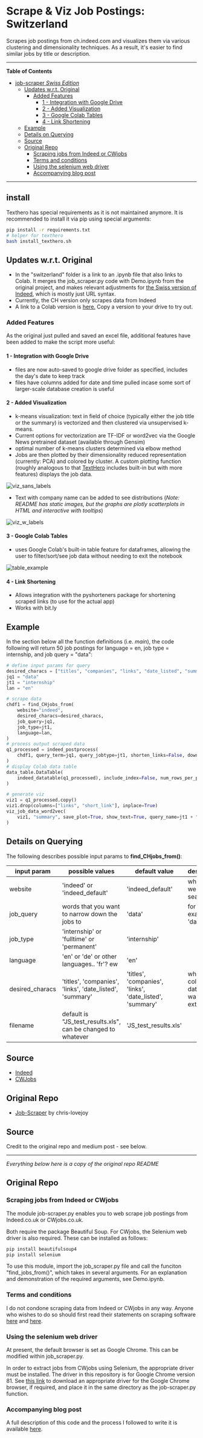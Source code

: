 # Scrape & Viz Job Postings: Switzerland

Scrapes job postings from ch.indeed.com and visualizes them via various clustering and dimensionality techniques. As a
result, it's easier to find similar jobs by title or description.

---
**Table of Contents**

<!-- TOC -->

- [job-scraper *Swiss Edition*](#job-scraper-swiss-edition)
  - [Updates w.r.t. Original](#updates-wrt-original)
    - [Added Features](#added-features)
      - [1 - Integration with Google Drive](#1---integration-with-google-drive)
      - [2 - Added Visualization](#2---added-visualization)
      - [3 - Google Colab Tables](#3---google-colab-tables)
      - [4 - Link Shortening](#4---link-shortening)
  - [Example](#example)
  - [Details on Querying](#details-on-querying)
  - [Source](#source)
  - [Original Repo](#original-repo)
    - [Scraping jobs from Indeed or CWjobs](#scraping-jobs-from-indeed-or-cwjobs)
    - [Terms and conditions](#terms-and-conditions)
    - [Using the selenium web driver](#using-the-selenium-web-driver)
    - [Accompanying blog post](#accompanying-blog-post)

<!-- /TOC -->
---
## install

Texthero has special requirements as it is not maintained anymore. It is recommended to install it via pip using special arguments:

```bash
pip install -r requirements.txt
# helper for texthero
bash install_texthero.sh
```


## Updates w.r.t. Original

- In the "switzerland" folder is a link to an .ipynb file that also links to Colab. It merges the job_scraper.py code
  with Demo.ipynb from the original project, and makes relevant adjustments
  for [the Swiss version of Indeed](https://ch.indeed.com/?from=gnav-jobsearch--jasx), which is mostly just URL syntax.
- Currently, the CH version only scrapes data from Indeed
- A link to a Colab version is [here.](https://colab.research.google.com/gist/pszemraj/66449f84e6ed3011146292a7e9d14681/job-scraper-upgraded-ch-edition.ipynb) Copy a
  version to your drive to try out.

### Added Features

As the original just pulled and saved an excel file, additional features have been added to make the script more useful:

#### 1 - Integration with Google Drive

- files are now auto-saved to google drive folder as specified, includes the day's date to keep track
- files have columns added for date and time pulled incase some sort of larger-scale database creation is useful

#### 2 - Added Visualization

- k-means visualization: text in field of choice (typically either the job title or the summary) is vectorized and then
  clustered via unsupervised k-means.
- Current options for vectorization are TF-IDF or word2vec via the Google News pretrained dataset (available through
  Gensim)
- optimal number of k-means clusters determined via elbow method
- Jobs are then plotted by their dimensionality reduced representation (currently: PCA) and colored by cluster. A custom
  plotting function (roughly analogous to that [TextHero](https://texthero.org/) includes built-in but with more
  features) displays the job data.

![viz_sans_labels](https://user-images.githubusercontent.com/74869040/119703148-87382280-be56-11eb-94d9-b5627947cf4b.png)

- Text with company name can be added to see distributions (*Note: README has static images, but the graphs are plotly
  scatterplots in HTML and interactive with tooltips*)

![viz_w_labels](https://user-images.githubusercontent.com/74869040/119703209-9d45e300-be56-11eb-88c2-453c395a60f3.png)

#### 3 - Google Colab Tables

- uses Google Colab's built-in table feature for dataframes, allowing the user to filter/sort/see job data without
  needing to exit the notebook

![table_example](https://user-images.githubusercontent.com/74869040/119703251-a46cf100-be56-11eb-9c42-e0381b82be3b.png)

#### 4 - Link Shortening

- Allows integration with the pyshorteners package for shortening scraped links (to use for the actual app)
- Works with bit.ly

## Example

In the section below all the function definitions (i.e. *main*), the code following will return 50 job postings for
language = en, job type = internship, and job query = "data":

```python
# define input params for query
desired_characs = ["titles", "companies", "links", "date_listed", "summary"]
jq1 = "data"
jt1 = "internship"
lan = "en"

# scrape data
chdf1 = find_CHjobs_from(
    website="indeed",
    desired_characs=desired_characs,
    job_query=jq1,
    job_type=jt1,
    language=lan,
)
# process output scraped data
q1_processed = indeed_postprocess(
    chdf1, query_term=jq1, query_jobtype=jt1, shorten_links=False, download_excel=True
)
# display Colab data table
data_table.DataTable(
    indeed_datatable(q1_processed), include_index=False, num_rows_per_page=20
)

# generate viz
viz1 = q1_processed.copy()
viz1.drop(columns=["links", "short_link"], inplace=True)
viz_job_data_word2vec(
    viz1, "summary", save_plot=True, show_text=True, query_name=jt1 + " in " + jq1
)

```

## Details on Querying

The following describes possible input params to **find_CHjobs_from()**:

| input param | possible values | default value | description |
|-------------|-----------------|---------------|-------------|
| website     | 'indeed' or 'indeed_default' | 'indeed_default' | which website to search |
| job_query | words that you want to narrow down the jobs to | 'data' | for example 'data' |
| job_type | 'internship' or 'fulltime' or 'permanent' | 'internship' | |
| language | 'en' or 'de' or other languages.. 'fr'? ew | 'en' | |
| desired_characs | 'titles', 'companies', 'links', 'date_listed', 'summary' | 'titles', 'companies', 'links', 'date_listed', 'summary' | what columns of data do you want to extract? |
| filename | default is "JS_test_results.xls", can be changed to whatever | 'JS_test_results.xls' | |

## Source

- [Indeed](http://www.indeed.com/)
- [CWJobs](http://www.cwjobs.co.uk/)

## Original Repo

- [Job-Scraper](<https://github.com/chris-lovejoy/job-scraper>) by chris-lovejoy

## Source

Credit to the original repo and medium post - see below.

---
*Everything below here is a copy of the original repo README*

## Original Repo

### Scraping jobs from Indeed or CWjobs

The module job-scraper.py enables you to web scrape job postings from Indeed.co.uk or CWjobs.co.uk.

Both require the package Beautiful Soup. For CWjobs, the Selenium web driver is also required. These can be installed as
follows:

```bash
pip install beautifulsoup4
pip install selenium
```

To use this module, import the job_scraper.py file and call the funciton "find_jobs_from()", which takes in several
arguments. For an explanation and demonstration of the required arguments, see Demo.ipynb.

### Terms and conditions

I do not condone scraping data from Indeed or CWjobs in any way. Anyone who wishes to do so should first read their
statements on scraping software [here](https://www.indeed.co.uk/legal)
and [here](https://www.cwjobs.co.uk/recruiters/terms).

### Using the selenium web driver

At present, the default browser is set as Google Chrome. This can be modified within job_scraper.py.

In order to extract jobs from CWjobs using Selenium, the appropriate driver must be installed. The driver in this
repository is for Google Chrome version 81.
See [this link](https://sites.google.com/a/chromium.org/chromedriver/downloads) to download an appropriate driver for
the Google Chrome browser, if required, and place it in the same directory as the job-scraper.py function.

### Accompanying blog post

A full description of this code and the process I followed to write it is
available [here](https://medium.com/@Chris.Lovejoy/automating-my-job-search-with-python-ee2b465c6a8f).
